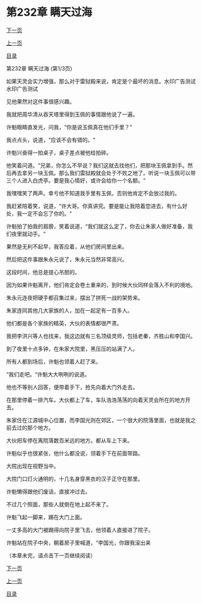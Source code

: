 <h1>第232章   瞒天过海</h1>
            <div><p><a href="./694_%E7%AC%AC232%E7%AB%A0_%E7%9E%92%E5%A4%A9%E8%BF%87%E6%B5%B7.md">下一页</a></p><p><a href="./692_%E7%AC%AC231%E7%AB%A0_%E7%A6%81%E5%9C%B0.md">上一页</a></p><p><a href="../">目录</a></p></div>
            <div><p>第232章   瞒天过海 (第1/3页)</p><p>如果天灵会实力增强，那么对于雷狱殿来说，肯定是个最坏的消息。水印广告测试水印广告测试</p><p>见他果然对这件事很感兴趣。</p><p>我就把周华清从吞天塔里得到玉佩的事情跟他说了一遍。</p><p>许魁眼睛直发光，问我，“你是说玉佩真在他们手里？“</p><p>我点点头，说道，“应该不会有错的。“</p><p>许魁兴奋得一拍桌子，桌子差点被他给拍碎。</p><p>他笑着问道。“兄弟，你怎么不早说？我们这就去找他们，把那块玉佩拿到手。然后再去拿另一块玉佩。那么我们雷狱殿就会处于不败之地了。听说一块玉佩可以带三个人进入白虎亭。要是我心情好，或许会给你一个名额。“</p><p>我嘿嘿笑了两声。幸亏他不知道我手里有玉佩，否则他肯定不会放过我的。</p><p>我赶紧陪着笑，说道，“许大哥。你真讲究。要是能让我陪着您进去，有什么好处，我一定不会忘了你的。“</p><p>许魁拍了拍我的肩膀，笑着说道，“我们就这么定了，你去让朱家人做好准备，我们夜里就动手。“</p><p>果然是无利不起早，我答应着，从他们房间里出来。</p><p>然后把这件事跟朱永元说了，朱永元当然非常高兴。</p><p>这段时间，他总是提心吊胆的。</p><p>因为如果许魁离开，他们肯定会卷土重来的，到时候大伙同样会落入不利的境地。</p><p>朱永元连夜把硬手都召集过来，摆出了拼死一战的架势来。</p><p>朱家连同其他几大家族的人，加在一起足有一百多人。</p><p>他们都是各个家族的精英，大伙的表情都很严肃。</p><p>我把李洪兴等人也找来，我这边就有三名顶级灵师，包括老秦，齐胜山和李国兴。</p><p>到了夜里十点多钟，在朱家大院里，黑压压的站满了人。</p><p>所有人都到场后，许魁也领着人赶了来。</p><p>“我们走吧。“许魁大大咧咧的说道。</p><p>他也不等别人回答，便带着手下，抢先向着大门外走去。</p><p>在那里停着一排汽车。大伙都上了车，车队浩浩荡荡的向着天灵会所在的地方开去。</p><p>朱家住在江源城中心位置，而李国光则在郊区，一个很大的院落里面，也就是我之前去过的那个地方。</p><p>大伙把车停在离院落数百米远的地方。都从车上下来。</p><p>许魁似乎也很紧张，他什么都没说，领着手下在前面带路。</p><p>大院出现在视野当中。</p><p>大院门口灯火通明的，十几名身穿黑衣的汉子正守在那里。</p><p>许魁懒得跟他们废话，直接冲过去。</p><p>不过几个照面，那些人就倒在地上起不来了。</p><p>许魁飞起一脚来，踢在大门上面。</p><p>一丈多高的大门被踢得向院子里飞去，他领着人直接进了院子。</p><p>许魁站在院子中央，朝着房子里喊道，“李国光，你跟我滚出来</p><p>（本章未完，请点击下一页继续阅读）</p></div>
            <div><p><a href="./694_%E7%AC%AC232%E7%AB%A0_%E7%9E%92%E5%A4%A9%E8%BF%87%E6%B5%B7.md">下一页</a></p><p><a href="./692_%E7%AC%AC231%E7%AB%A0_%E7%A6%81%E5%9C%B0.md">上一页</a></p><p><a href="../">目录</a></p></div>